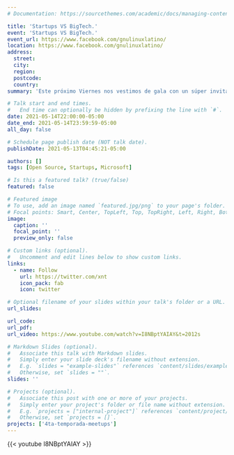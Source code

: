 ```yaml
---
# Documentation: https://sourcethemes.com/academic/docs/managing-content/

title: 'Startups VS BigTech.'
event: 'Startups VS BigTech.'
event_url: https://www.facebook.com/gnulinuxlatino/
location: https://www.facebook.com/gnulinuxlatino/
address:
  street:
  city:
  region:
  postcode:
  country:
summary: 'Este próximo Viernes nos vestimos de gala con un súper invitado. Vicente Plata (a.k.a. @xnt) estará con nosotros para hablarnos de este lnteresante tema donde veremos las diferencias entre las grandes empresas 🆚 startups así como el proceso de adopción del Open Source por parte de Microsoft. ¡Esta charla sacará chispas!'

# Talk start and end times.
#   End time can optionally be hidden by prefixing the line with `#`.
date: 2021-05-14T22:00:00-05:00
date_end: 2021-05-14T23:59:59-05:00
all_day: false

# Schedule page publish date (NOT talk date).
publishDate: 2021-05-13T04:45:21-05:00

authors: []
tags: [Open Source, Startups, Microsoft]

# Is this a featured talk? (true/false)
featured: false

# Featured image
# To use, add an image named `featured.jpg/png` to your page's folder.
# Focal points: Smart, Center, TopLeft, Top, TopRight, Left, Right, BottomLeft, Bottom, BottomRight.
image:
  caption: ''
  focal_point: ''
  preview_only: false

# Custom links (optional).
#   Uncomment and edit lines below to show custom links.
links:
  - name: Follow
    url: https://twitter.com/xnt
    icon_pack: fab
    icon: twitter

# Optional filename of your slides within your talk's folder or a URL.
url_slides:

url_code:
url_pdf:
url_video: https://www.youtube.com/watch?v=I8NBptYAIAY&t=2012s

# Markdown Slides (optional).
#   Associate this talk with Markdown slides.
#   Simply enter your slide deck's filename without extension.
#   E.g. `slides = "example-slides"` references `content/slides/example-slides.md`.
#   Otherwise, set `slides = ""`.
slides: ''

# Projects (optional).
#   Associate this post with one or more of your projects.
#   Simply enter your project's folder or file name without extension.
#   E.g. `projects = ["internal-project"]` references `content/project/deep-learning/index.md`.
#   Otherwise, set `projects = []`.
projects: ['4ta-temporada-meetups']
---
```


{{< youtube I8NBptYAIAY >}}
